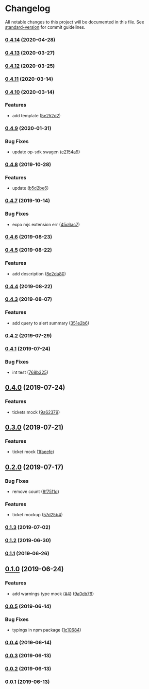 # Changelog

All notable changes to this project will be documented in this file. See [standard-version](https://github.com/conventional-changelog/standard-version) for commit guidelines.

### [0.4.14](https://github.com/36node/bus-op-sdk-js/compare/v0.4.13...v0.4.14) (2020-04-28)

### [0.4.13](https://github.com/36node/bus-op-sdk-js/compare/v0.4.12...v0.4.13) (2020-03-27)

### [0.4.12](https://github.com/36node/bus-op-sdk-js/compare/v0.4.11...v0.4.12) (2020-03-25)

### [0.4.11](https://github.com/36node/bus-op-sdk-js/compare/v0.4.10...v0.4.11) (2020-03-14)

### [0.4.10](https://github.com/36node/bus-op-sdk-js/compare/v0.4.9...v0.4.10) (2020-03-14)


### Features

* add template ([5e252d2](https://github.com/36node/bus-op-sdk-js/commit/5e252d2))

### [0.4.9](https://github.com/36node/bus-op-sdk-js/compare/v0.4.8...v0.4.9) (2020-01-31)


### Bug Fixes

* update op-sdk swagen ([e2154a9](https://github.com/36node/bus-op-sdk-js/commit/e2154a9))

### [0.4.8](https://github.com/36node/bus-op-sdk-js/compare/v0.4.7...v0.4.8) (2019-10-28)


### Features

* update ([b5d2be6](https://github.com/36node/bus-op-sdk-js/commit/b5d2be6))

### [0.4.7](https://github.com/36node/bus-op-sdk-js/compare/v0.4.6...v0.4.7) (2019-10-14)


### Bug Fixes

* expo mjs extension err ([45c6ac7](https://github.com/36node/bus-op-sdk-js/commit/45c6ac7))

### [0.4.6](https://github.com/36node/bus-op-sdk-js/compare/v0.4.5...v0.4.6) (2019-08-23)



### [0.4.5](https://github.com/36node/bus-op-sdk-js/compare/v0.4.4...v0.4.5) (2019-08-22)


### Features

* add description ([8e2da80](https://github.com/36node/bus-op-sdk-js/commit/8e2da80))

### [0.4.4](https://github.com/36node/bus-op-sdk-js/compare/v0.4.3...v0.4.4) (2019-08-22)



### [0.4.3](https://github.com/36node/bus-op-sdk-js/compare/v0.4.2...v0.4.3) (2019-08-07)


### Features

* add query to alert summary ([351e2b6](https://github.com/36node/bus-op-sdk-js/commit/351e2b6))

### [0.4.2](https://github.com/36node/bus-op-sdk-js/compare/v0.4.1...v0.4.2) (2019-07-29)



### [0.4.1](https://github.com/36node/bus-op-sdk-js/compare/v0.4.0...v0.4.1) (2019-07-24)


### Bug Fixes

* int test ([768b325](https://github.com/36node/bus-op-sdk-js/commit/768b325))



## [0.4.0](https://github.com/36node/bus-op-sdk-js/compare/v0.3.0...v0.4.0) (2019-07-24)


### Features

* tickets mock ([9a62379](https://github.com/36node/bus-op-sdk-js/commit/9a62379))



## [0.3.0](https://github.com/36node/bus-op-sdk-js/compare/v0.2.0...v0.3.0) (2019-07-21)


### Features

* ticket mock ([1faeefe](https://github.com/36node/bus-op-sdk-js/commit/1faeefe))



## [0.2.0](https://github.com/36node/bus-op-sdk-js/compare/v0.1.3...v0.2.0) (2019-07-17)


### Bug Fixes

* remove count ([8f75f1d](https://github.com/36node/bus-op-sdk-js/commit/8f75f1d))


### Features

* ticket mockup ([57d25b4](https://github.com/36node/bus-op-sdk-js/commit/57d25b4))



### [0.1.3](https://github.com/36node/bus-op-sdk-js/compare/v0.1.2...v0.1.3) (2019-07-02)



### [0.1.2](https://github.com/36node/bus-op-sdk-js/compare/v0.1.1...v0.1.2) (2019-06-30)



### [0.1.1](https://github.com/36node/bus-op-sdk-js/compare/v0.1.0...v0.1.1) (2019-06-26)



## [0.1.0](https://github.com/36node/bus-op-sdk-js/compare/v0.0.5...v0.1.0) (2019-06-24)


### Features

* add warnings type mock ([#4](https://github.com/36node/bus-op-sdk-js/issues/4)) ([9a0db76](https://github.com/36node/bus-op-sdk-js/commit/9a0db76))



### [0.0.5](https://github.com/36node/bus-op-sdk-js/compare/v0.0.4...v0.0.5) (2019-06-14)


### Bug Fixes

* typings in npm package ([1c10684](https://github.com/36node/bus-op-sdk-js/commit/1c10684))



### [0.0.4](https://github.com/36node/bus-op-sdk-js/compare/v0.0.3...v0.0.4) (2019-06-14)



### [0.0.3](https://github.com/36node/bus-op-sdk-js/compare/v0.0.2...v0.0.3) (2019-06-13)



### [0.0.2](https://github.com/36node/bus-op-sdk-js/compare/v0.0.1...v0.0.2) (2019-06-13)



### 0.0.1 (2019-06-13)
